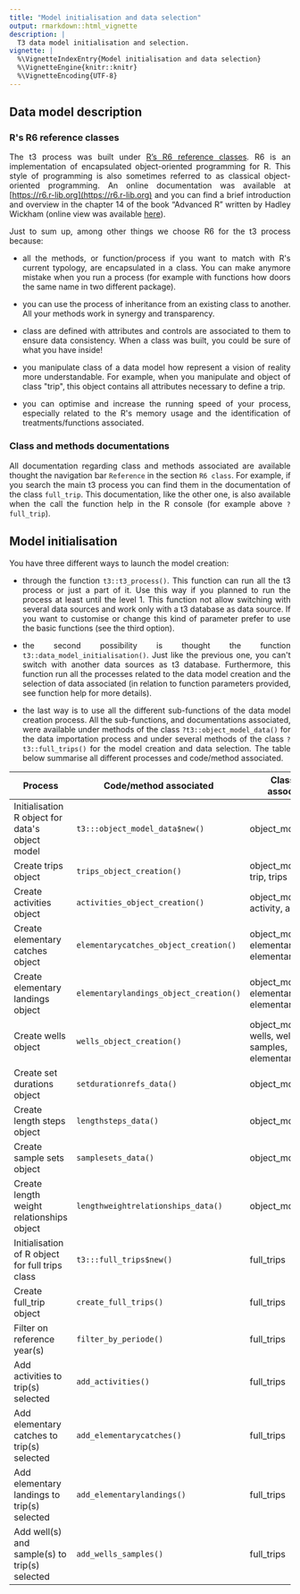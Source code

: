 ```yaml
---
title: "Model initialisation and data selection"
output: rmarkdown::html_vignette
description: |
  T3 data model initialisation and selection.
vignette: |
  %\VignetteIndexEntry{Model initialisation and data selection}
  %\VignetteEngine{knitr::knitr}
  %\VignetteEncoding{UTF-8}
---
```


<div style="text-align: justify">

## Data model description

### R's R6 reference classes

The t3 process was built under [R’s R6 reference classes](https://r6.r-lib.org/). R6 is an implementation of encapsulated object-oriented programming for R. This style of programming is also sometimes referred to as classical object-oriented programming. An online documentation was available at [https://r6.r-lib.org](https://r6.r-lib.org) and you can find a brief introduction and overview in the chapter 14 of the book “Advanced R” written by Hadley Wickham (online view was available [here](https://adv-r.hadley.nz/index.html)).

Just to sum up, among other things we choose R6 for the t3 process because:

* all the methods, or function/process if you want to match with R's current typology, are encapsulated in a class. You can make anymore mistake when you run a process (for example with functions how doors the same name in two different package).

* you can use the process of inheritance from an existing class to another. All your methods work in synergy and transparency.

* class are defined with attributes and controls are associated to them to ensure data consistency. When a class was built, you could be sure of what you have inside!

* you manipulate class of a data model how represent a vision of reality more understandable. For example, when you manipulate and object of class "trip", this object contains all attributes necessary to define a trip. 

* you can optimise and increase the running speed of your process, especially related to the R's memory usage and the identification of treatments/functions associated.

### Class and methods documentations

All documentation regarding class and methods associated are available thought the navigation bar `Reference` in the section `R6 class`. For example, if you search the main t3 process you can find them in the documentation of the class `full_trip`. This documentation, like the other one, is also available when the call the function help in the R console (for example above `?full_trip`).

## Model initialisation

You have three different ways to launch the model creation:

* through the function `t3::t3_process()`. This function can run all the t3 process or just a part of it. Use this way if you planned to run the process at least until the level 1. This function not allow switching with several data sources and work only with a t3 database as data source. If you want to customise or change this kind of parameter prefer to use the basic functions (see the third option).

* the second possibility is thought the function `t3::data_model_initialisation()`. Just like the previous one, you can't switch with another data sources as t3 database. Furthermore, this function run all the processes related to the data model creation and the selection of data associated (in relation to function parameters provided, see function help for more details).

* the last way is to use all the different sub-functions of the data model creation process. All the sub-functions, and documentations associated, were available under methods of the class `?t3::object_model_data()` for the data importation process and under several methods of the class `?t3::full_trips()` for the model creation and data selection. The table below summarise all different processes and code/method associated.

| Process                                         | Code/method associated                 | Class(es) associated                                        |
|-------------------------------------------------|----------------------------------------|-------------------------------------------------------------|
| Initialisation R object for data's object model | `t3:::object_model_data$new()`         | object_model_data                                           |
| Create trips object                             | `trips_object_creation()`              | object_model_data, trip, trips                              |
| Create activities object                        | `activities_object_creation()`         | object_model_data, activity, activities                     |
| Create elementary catches object                | `elementarycatches_object_creation()`  | object_model_data, elementarycatch, elementarycatches       |
| Create elementary landings object               | `elementarylandings_object_creation()` | object_model_data, elementarylanding, elementarylandings    |
| Create wells object                             | `wells_object_creation()`              | object_model_data, wells, well, samples, elementarywellplan |
| Create set durations object                     | `setdurationrefs_data()`               | object_model_data                                           |
| Create length steps object                      | `lengthsteps_data()`                   | object_model_data                                           |
| Create sample sets object                       | `samplesets_data()`                    | object_model_data                                           |
| Create length weight relationships object       | `lengthweightrelationships_data()`     | object_model_data                                           |
| Initialisation of R object for full trips class | `t3:::full_trips$new()`                | full_trips                                                  |
| Create full_trip object                         | `create_full_trips()`                  | full_trips                                                  |
| Filter on reference year(s)                     | `filter_by_periode()`                  | full_trips                                                  |
| Add activities to trip(s) selected              | `add_activities()`                     | full_trips                                                  |
| Add elementary catches to trip(s) selected      | `add_elementarycatches()`              | full_trips                                                  |
| Add elementary landings to trip(s) selected     | `add_elementarylandings()`             | full_trips                                                  |
| Add well(s) and sample(s) to trip(s) selected   | `add_wells_samples()`                  | full_trips                                                  |

</div>
